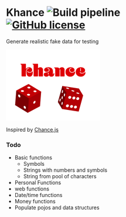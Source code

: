 # Khance ![Build pipeline](https://github.com/mattyb678/Khance/workflows/Build%20pipeline/badge.svg) [![GitHub license](https://img.shields.io/github/license/mattyb678/Khance.svg)](https://github.com/mattyb678/Khance/blob/master/LICENSE)
Generate realistic fake data for testing

![Checkmate logo small](assets/khance.png)

Inspired by [Chance.js](https://github.com/chancejs/chancejs)

### Todo
- Basic functions
    - Symbols
    - Strings with numbers and symbols
    - String from pool of characters
- Personal Functions
- web functions
- Date/time functions
- Money functions
- Populate pojos and data structures